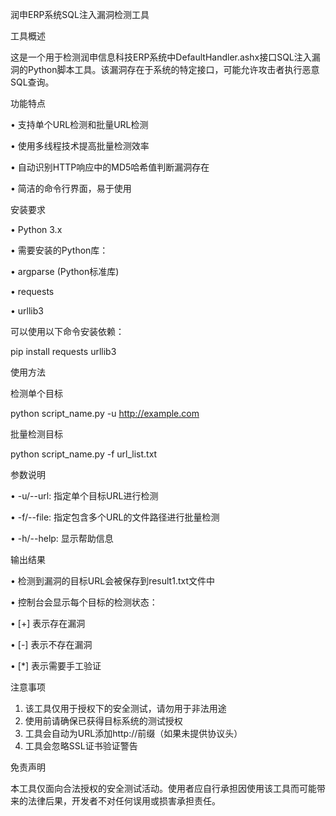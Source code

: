 润申ERP系统SQL注入漏洞检测工具

工具概述

这是一个用于检测润申信息科技ERP系统中DefaultHandler.ashx接口SQL注入漏洞的Python脚本工具。该漏洞存在于系统的特定接口，可能允许攻击者执行恶意SQL查询。

功能特点

• 支持单个URL检测和批量URL检测

• 使用多线程技术提高批量检测效率

• 自动识别HTTP响应中的MD5哈希值判断漏洞存在

• 简洁的命令行界面，易于使用

安装要求

• Python 3.x

• 需要安装的Python库：

  • argparse (Python标准库)

  • requests

  • urllib3

可以使用以下命令安装依赖：

pip install requests urllib3


使用方法

检测单个目标


python script_name.py -u http://example.com


批量检测目标


python script_name.py -f url_list.txt


参数说明

• -u/--url: 指定单个目标URL进行检测

• -f/--file: 指定包含多个URL的文件路径进行批量检测

• -h/--help: 显示帮助信息

输出结果

• 检测到漏洞的目标URL会被保存到result1.txt文件中

• 控制台会显示每个目标的检测状态：

  • [+] 表示存在漏洞

  • [-] 表示不存在漏洞

  • [*] 表示需要手工验证

注意事项

1. 该工具仅用于授权下的安全测试，请勿用于非法用途
2. 使用前请确保已获得目标系统的测试授权
3. 工具会自动为URL添加http://前缀（如果未提供协议头）
4. 工具会忽略SSL证书验证警告

免责声明

本工具仅面向合法授权的安全测试活动。使用者应自行承担因使用该工具而可能带来的法律后果，开发者不对任何误用或损害承担责任。
